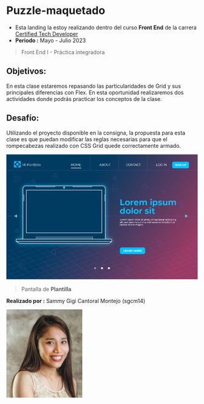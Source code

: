 Puzzle-maquetado
=============
- Esta landing la estoy realizando dentro del curso **Front End** de la carrera [Certified Tech Developer](https://www.digitalhouse.com/ar/productos/programacion/certified-tech-developer "Certified Tech Developer") 
- **Periodo :** Mayo - Julio 2023
> Front End I - Práctica integradora


**Objetivos:**
--------------
En esta clase estaremos repasando las particularidades de Grid y sus principales diferencias con Flex.
En esta oportunidad realizaremos dos actividades donde podrás practicar los conceptos de la clase.


**Desafío:**
------------

Utilizando el proyecto disponible en la consigna, la propuesta para esta clase es que puedan modificar las reglas necesarias para que el rompecabezas realizado con CSS Grid quede correctamente armado.

  ![](https://raw.githubusercontent.com/sgcm14/0523C02-puzzle-maquetado/main/img/final.jpg)
> Pantalla de **Plantilla**


**Realizado por :** Sammy Gigi Cantoral Montejo (sgcm14)

<img src ="https://raw.githubusercontent.com/sgcm14/sgcm14/main/sammy.jpg" width="200">